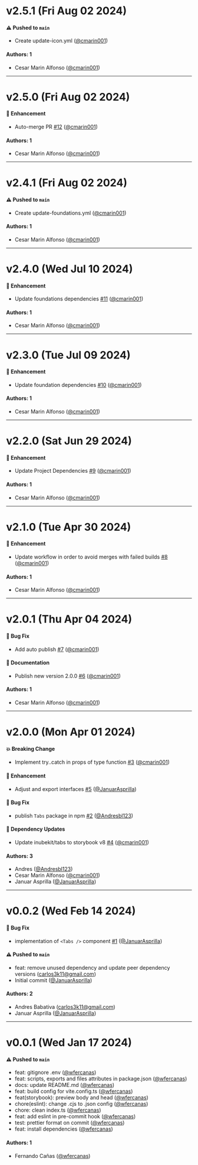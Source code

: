 # v2.5.1 (Fri Aug 02 2024)

#### ⚠️ Pushed to `main`

- Create update-icon.yml ([@cmarin001](https://github.com/cmarin001))

#### Authors: 1

- Cesar Marin Alfonso ([@cmarin001](https://github.com/cmarin001))

---

# v2.5.0 (Fri Aug 02 2024)

#### 🚀 Enhancement

- Auto-merge PR [#12](https://github.com/selsa-inube/inubekit-tabs/pull/12) ([@cmarin001](https://github.com/cmarin001))

#### Authors: 1

- Cesar Marin Alfonso ([@cmarin001](https://github.com/cmarin001))

---

# v2.4.1 (Fri Aug 02 2024)

#### ⚠️ Pushed to `main`

- Create update-foundations.yml ([@cmarin001](https://github.com/cmarin001))

#### Authors: 1

- Cesar Marin Alfonso ([@cmarin001](https://github.com/cmarin001))

---

# v2.4.0 (Wed Jul 10 2024)

#### 🚀 Enhancement

- Update foundations dependencies [#11](https://github.com/selsa-inube/inubekit-tabs/pull/11) ([@cmarin001](https://github.com/cmarin001))

#### Authors: 1

- Cesar Marin Alfonso ([@cmarin001](https://github.com/cmarin001))

---

# v2.3.0 (Tue Jul 09 2024)

#### 🚀 Enhancement

- Update foundation dependencies [#10](https://github.com/selsa-inube/inubekit-tabs/pull/10) ([@cmarin001](https://github.com/cmarin001))

#### Authors: 1

- Cesar Marin Alfonso ([@cmarin001](https://github.com/cmarin001))

---

# v2.2.0 (Sat Jun 29 2024)

#### 🚀 Enhancement

- Update Project Dependencies [#9](https://github.com/selsa-inube/inubekit-tabs/pull/9) ([@cmarin001](https://github.com/cmarin001))

#### Authors: 1

- Cesar Marin Alfonso ([@cmarin001](https://github.com/cmarin001))

---

# v2.1.0 (Tue Apr 30 2024)

#### 🚀 Enhancement

- Update workflow in order to avoid merges with failed builds [#8](https://github.com/selsa-inube/inubekit-tabs/pull/8) ([@cmarin001](https://github.com/cmarin001))

#### Authors: 1

- Cesar Marin Alfonso ([@cmarin001](https://github.com/cmarin001))

---

# v2.0.1 (Thu Apr 04 2024)

#### 🐛 Bug Fix

- Add auto publish [#7](https://github.com/selsa-inube/inubekit-tabs/pull/7) ([@cmarin001](https://github.com/cmarin001))

#### 📝 Documentation

- Publish new version 2.0.0 [#6](https://github.com/selsa-inube/inubekit-tabs/pull/6) ([@cmarin001](https://github.com/cmarin001))

#### Authors: 1

- Cesar Marin Alfonso ([@cmarin001](https://github.com/cmarin001))

---

# v2.0.0 (Mon Apr 01 2024)

#### 💥 Breaking Change

- Implement try..catch in props of type function [#3](https://github.com/selsa-inube/inubekit-tabs/pull/3) ([@cmarin001](https://github.com/cmarin001))

#### 🚀 Enhancement

- Adjust and export interfaces [#5](https://github.com/selsa-inube/inubekit-tabs/pull/5) ([@JanuarAsprilla](https://github.com/JanuarAsprilla))

#### 🐛 Bug Fix

- publish `Tabs` package in npm [#2](https://github.com/selsa-inube/inubekit-tabs/pull/2) ([@Andresbl123](https://github.com/Andresbl123))

#### 🔩 Dependency Updates

- Update inubekit/tabs to storybook v8 [#4](https://github.com/selsa-inube/inubekit-tabs/pull/4) ([@cmarin001](https://github.com/cmarin001))

#### Authors: 3

- Andres ([@Andresbl123](https://github.com/Andresbl123))
- Cesar Marin Alfonso ([@cmarin001](https://github.com/cmarin001))
- Januar Asprilla  ([@JanuarAsprilla](https://github.com/JanuarAsprilla))

---

# v0.0.2 (Wed Feb 14 2024)

#### 🐛 Bug Fix

- implementation of  `<Tabs />` component [#1](https://github.com/selsa-inube/inubekit-tabs/pull/1) ([@JanuarAsprilla](https://github.com/JanuarAsprilla))

#### ⚠️ Pushed to `main`

- feat: remove unused dependency and update peer dependency versions (carlos3k11@gmail.com)
- Initial commit ([@JanuarAsprilla](https://github.com/JanuarAsprilla))

#### Authors: 2

- Andres Babativa (carlos3k11@gmail.com)
- Januar Asprilla  ([@JanuarAsprilla](https://github.com/JanuarAsprilla))

---

# v0.0.1 (Wed Jan 17 2024)

#### ⚠️ Pushed to `main`

- feat: gitignore .env ([@wfercanas](https://github.com/wfercanas))
- feat: scripts, exports and files attributes in package.json ([@wfercanas](https://github.com/wfercanas))
- docs: update README.md ([@wfercanas](https://github.com/wfercanas))
- feat: build config for vite.config.ts ([@wfercanas](https://github.com/wfercanas))
- feat(storybook): preview body and head ([@wfercanas](https://github.com/wfercanas))
- chore(eslint): change .cjs to .json config ([@wfercanas](https://github.com/wfercanas))
- chore: clean index.ts ([@wfercanas](https://github.com/wfercanas))
- feat: add eslint in pre-commit hook ([@wfercanas](https://github.com/wfercanas))
- test: prettier format on commit ([@wfercanas](https://github.com/wfercanas))
- feat: install dependencies ([@wfercanas](https://github.com/wfercanas))

#### Authors: 1

- Fernando Cañas ([@wfercanas](https://github.com/wfercanas))
